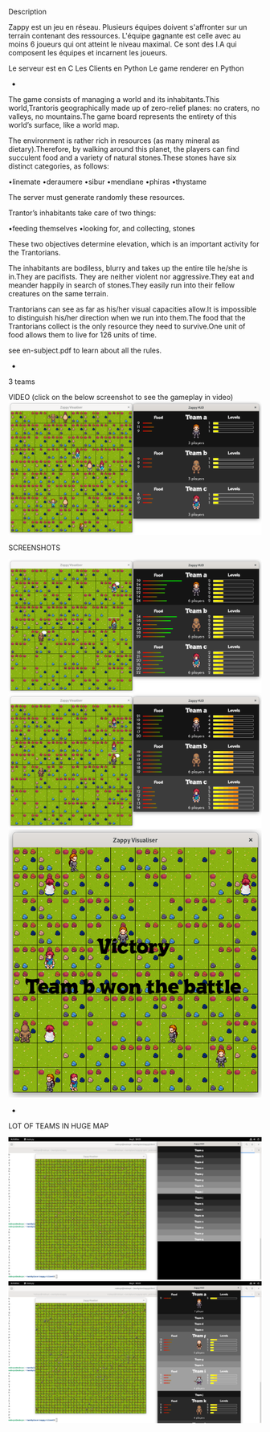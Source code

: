 
Description

Zappy est un jeu en réseau.
Plusieurs équipes doivent s'affronter sur un terrain contenant des ressources. L'équipe gagnante est celle avec au moins 6 joueurs qui ont atteint le niveau maximal.
Ce sont des I.A qui composent les équipes et incarnent les joueurs.

Le serveur est en C
Les Clients en Python
Le game renderer en Python

-

The game consists of managing a world and its inhabitants.This world,Trantoris geographically made up of zero-relief planes: no craters, no valleys, no mountains.The game board represents the entirety of this world’s surface, like a world map.

The environment is rather rich in resources (as many mineral as dietary).Therefore, by walking around this planet, the players can find succulent food and a variety of natural stones.These stones have six distinct categories, as follows:

•linemate •deraumere •sibur •mendiane •phiras •thystame

The server must generate randomly these resources.

Trantor’s inhabitants take care of two things:

•feeding themselves •looking for, and collecting, stones

These two objectives determine elevation, which is an important activity for the Trantorians.

The inhabitants are bodiless, blurry and takes up the entire tile he/she is in.They are pacifists. They are neither violent nor aggressive.They eat and meander happily in search of stones.They easily run into their fellow creatures on the same terrain.

Trantorians can see as far as his/her visual capacities allow.It is impossible to distinguish his/her direction when we run into them.The food that the Trantorians collect is the only resource they need to survive.One unit of food allows them to live for 126 units of time.

see en-subject.pdf to learn about all the rules.

-

3 teams

<!-- [![Watch the video](https://raw.githubusercontent.com/Gravitax/zappy/main/ressources/zappy_3teams-1.png)](https://raw.githubusercontent.com/Gravitax/zappy/main/ressources/zappy-60_ayegwQ7E(1).mp4) -->
<!-- [![Watch the video](https://raw.githubusercontent.com/Gravitax/zappy/main/ressources/zappy_3teams-2.png)](https://raw.githubusercontent.com/Gravitax/zappy/main/ressources/zappy-60_ayegwQ7E(2).mp4) -->

VIDEO (click on the below screenshot to see the gameplay in video)
[![Watch the video](https://raw.githubusercontent.com/Gravitax/zappy/main/ressources/zappy_3teams-1.png)](https://raw.githubusercontent.com/Gravitax/zappy/main/ressources/zappy-60_ayegwQ7E.mp4)


SCREENSHOTS

<!-- ![alt text](<ressources/zappy_3teams-1.png>) -->
<!-- ![alt text](<ressources/zappy_3teams-2.png>) -->
![alt text](<ressources/zappy_3teams-3.png>)
![alt text](<ressources/zappy_3teams-4.png>)
![alt text](<ressources/zappy_3teams-5.png>)

-

LOT OF TEAMS IN HUGE MAP

![alt text](<ressources/zappy_20teams-1.png>)
![alt text](<ressources/zappy_20teams-2.png>)
